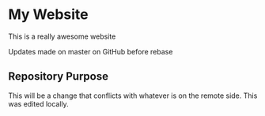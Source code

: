 # My Website

This is a really awesome website

Updates made on master on GitHub before rebase

## Repository Purpose

This will be a change that conflicts
with whatever is on the remote side. 
This was edited locally.
